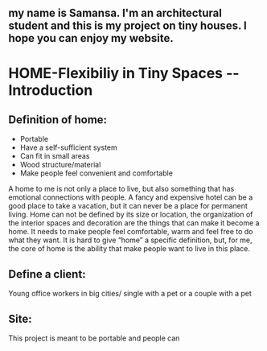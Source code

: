my name is Samansa. I'm an architectural student and this is my project on tiny houses. I hope you can enjoy my website.
---
# HOME-Flexibiliy in Tiny Spaces -- Introduction


## Definition of home:
- Portable
- Have a self-sufficient system
- Can fit in small areas
- Wood structure/material
- Make people feel convenient and comfortable

A home to me is not only a place to live, but also something that has emotional 
connections with people. A fancy and expensive hotel can be a good place to take a 
vacation, but it can never be a place for permanent living. Home can not be defined by 
its size or location, the organization of the interior spaces and decoration are the things 
that can make it become a home. It needs to make people feel comfortable, warm and 
feel free to do what they want. It is hard to give “home” a specific definition, but, for 
me, the core of home is the ability that make people want to live in this place.

## Define a client: 
Young office workers in big cities/ single with a pet or a couple with a pet

## Site:
This project is meant to be portable and people can 



